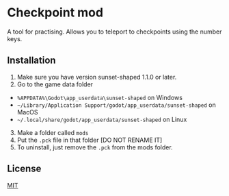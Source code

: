 # Checkpoint mod

A tool for practising. Allows you to teleport to checkpoints using the number keys.

## Installation

1. Make sure you have version sunset-shaped 1.1.0 or later.
2. Go to the game data folder
- `%APPDATA%\Godot\app_userdata\sunset-shaped` on Windows
- `~/Library/Application Support/godot/app_userdata/sunset-shaped` on MacOS
- `~/.local/share/godot/app_userdata/sunset-shaped` on Linux
3. Make a folder called `mods`
4. Put the `.pck` file in that folder [DO NOT RENAME IT]
5. To uninstall, just remove the `.pck` from the mods folder.

## License
[MIT](https://choosealicense.com/licenses/mit/)
